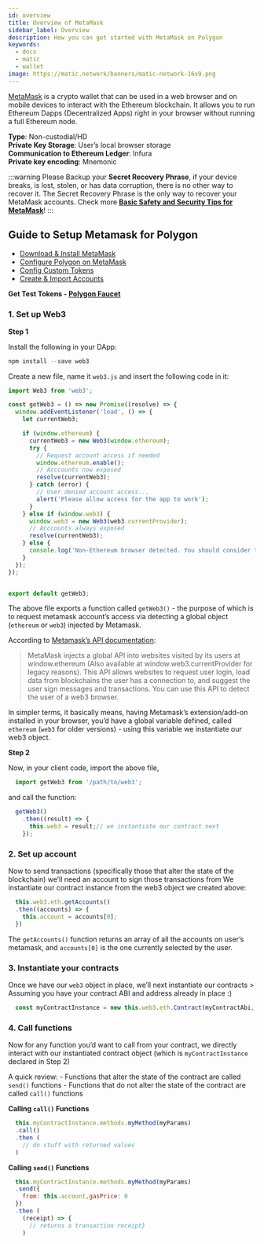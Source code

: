 ```yaml
---
id: overview
title: Overview of MetaMask
sidebar_label: Overview
description: How you can get started with MetaMask on Polygon
keywords:
  - docs
  - matic
  - wallet
image: https://matic.network/banners/matic-network-16x9.png
---
```


[MetaMask](https://metamask.io/) is a crypto wallet that can be used in a web browser and on mobile devices to interact with the Ethereum blockchain. It allows you to run Ethereum Dapps (Decentralized Apps) right in your browser without running a full Ethereum node.

**Type**: Non-custodial/HD <br/> **Private Key Storage**: User’s local browser storage <br/> **Communication to Ethereum Ledger**: Infura <br/> **Private key encoding**: Mnemonic <br/>

:::warning Please Backup your **Secret Recovery Phrase**, if your device breaks, is lost, stolen, or has data corruption, there is no other way to recover it. The Secret Recovery Phrase is the only way to recover your MetaMask accounts. Check more <ins>**[Basic Safety and Security Tips for MetaMask](https://metamask.zendesk.com/hc/en-us/articles/360015489591-Basic-Safety-and-Security-Tips-for-MetaMask)**</ins>! :::

## Guide to Setup Metamask for Polygon

* [Download & Install MetaMask](/develop/metamask/tutorial-metamask.md)
* [Configure Polygon on MetaMask](/develop/metamask/config-polygon-on-metamask.md)
* [Config Custom Tokens](/develop/metamask/custom-tokens.md)
* [Create & Import Accounts](/develop/metamask/multiple-accounts.md)

**Get Test Tokens - [Polygon Faucet](/develop/tools/polygon-faucet.md)**

### 1. Set up Web3

**Step 1**

Install the following in your DApp:
  ```javascript
  npm install --save web3
  ```
Create a new file, name it `web3.js` and insert the following code in it:

  ```javascript
  import Web3 from 'web3';

  const getWeb3 = () => new Promise((resolve) => {
    window.addEventListener('load', () => {
      let currentWeb3;

      if (window.ethereum) {
        currentWeb3 = new Web3(window.ethereum);
        try {
          // Request account access if needed
          window.ethereum.enable();
          // Acccounts now exposed
          resolve(currentWeb3);
        } catch (error) {
          // User denied account access...
          alert('Please allow access for the app to work');
        }
      } else if (window.web3) {
        window.web3 = new Web3(web3.currentProvider);
        // Acccounts always exposed
        resolve(currentWeb3);
      } else {
        console.log('Non-Ethereum browser detected. You should consider trying MetaMask!');
      }
    });
  });


  export default getWeb3;
  ```

The above file exports a function called `getWeb3()` - the purpose of which is to request metamask account’s access via detecting a global object (`ethereum` or `web3`) injected by Metamask.

According to [Metamask’s API documentation](https://docs.metamask.io/guide/ethereum-provider.html#upcoming-provider-changes):

> MetaMask injects a global API into websites visited by its users at window.ethereum (Also available at window.web3.currentProvider for legacy reasons). This API allows websites to request user login, load data from blockchains the user has a connection to, and suggest the user sign messages and transactions. You can use this API to detect the user of a web3 browser.

In simpler terms, it basically means, having Metamask’s extension/add-on installed in your browser, you’d have a global variable defined, called `ethereum` (`web3` for older versions) - using this variable we instantiate our web3 object.

**Step 2**

Now, in your client code, import the above file,
```js
  import getWeb3 from '/path/to/web3';
```
and call the function:
```js
  getWeb3()
    .then((result) => {
      this.web3 = result;// we instantiate our contract next
    });
```
### 2. Set up account

Now to send transactions (specifically those that alter the state of the blockchain) we’ll need an account to sign those transactions from We instantiate our contract instance from the web3 object we created above:
```js
  this.web3.eth.getAccounts()
  .then((accounts) => {
    this.account = accounts[0];
  })
```
The `getAccounts()` function returns an array of all the accounts on user’s metamask, and `accounts[0]` is the one currently selected by the user.

### 3. Instantiate your contracts

Once we have our `web3` object in place, we’ll next instantiate our contracts > Assuming you have your contract ABI and address already in place :)
```js
  const myContractInstance = new this.web3.eth.Contract(myContractAbi, myContractAddress)
```
### 4. Call functions

Now for any function you’d want to call from your contract, we directly interact with our instantiated contract object (which is `myContractInstance` declared in Step 2)

A quick review: - Functions that alter the state of the contract are called `send()` functions - Functions that do not alter the state of the contract are called `call()` functions

**Calling `call()` Functions**
```js
  this.myContractInstance.methods.myMethod(myParams)
  .call()
  .then (
    // do stuff with returned values
  )
```
**Calling `send()` Functions**
```js
  this.myContractInstance.methods.myMethod(myParams)
  .send({
    from: this.account,gasPrice: 0
  })
  .then (
    (receipt) => {
      // returns a transaction receipt}
    )
```
